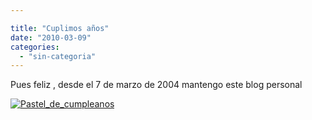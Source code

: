 ```yaml
---

title: "Cuplimos años"
date: "2010-03-09"
categories: 
  - "sin-categoria"
---
```


Pues feliz , desde el 7 de marzo de 2004 mantengo este blog personal

[![](images/Pastel_de_cumpleanos-300x290.jpg "Pastel_de_cumpleanos")](https://luispuente.net/?attachment_id=887)
